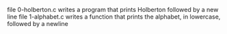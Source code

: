 file 0-holberton.c writes a program that prints Holberton followed by a new line
file 1-alphabet.c writes a function that prints the alphabet, in lowercase, followed by a newline
